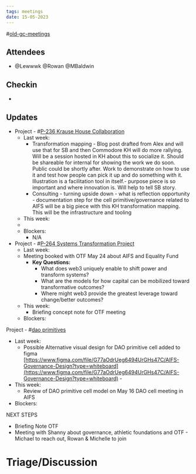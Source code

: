 ```yaml
---
tags: meetings
date: 15-05-2023
---
```

#[old-gc-meetings](/notes/general-circle/old-gc-meetings/old-gc-meetings.md) 
## Attendees
- @Lewwwk @Rowan  @MBaldwin 

## Checkin
- 

## Updates
- Project - #[P-236 Krause House Collaboration](P-236%20Krause%20House%20Collaboration) 
	- Last week: 
		- Transformation mapping - Blog post drafted from Alex and will use that for SB and then Commodore KH will do more rallying. Will be a session hosted in KH about this to socialize it. Should be shareable for internal for showing the work we do soon. Public could be shortly after. Work to demonstrate on how to use it and test how people can pick it up and do something with it. Illustration is a facilitation tool in itself.- purpose piece is so important and where innovation is. Will help to tell SB story. 
		- Consulting - turning upside down - what is reflection opportunity - documentation step for the cell primitive/governance related to AIFS will be a big piece with this KH transformation mapping. This will be the infrastructure and tooling 
	- This week:
	- 
	- Blockers:
		- N/A
- Project - #[P-264 Systems Transformation Project](P-264%20Systems%20Transformation%20Project) 
	- Last week: 
	- Meeting booked with OTF May 24 about AIFS and Equality Fund
		- **Key Questions:**
			- What does web3 uniquely enable to shift power and transform systems?
			- What are the models for how capital can be mobilized toward transformative outcomes? 
			- Where might web3 provide the greatest leverage toward change/better outcomes?
	- This week:
		- Briefing concept note for OTF meeting
	- Blockers:

Project - #[dao primitives](/notes/archive/clarity/Tags/dao%20primitives.md) 
- Last week: 
	- Possible Alternative visual design for DAO primitive cell added to figma [https://www.figma.com/file/G77aOdrUeg6494UrGHs47C/AIFS-Governance-Design?type=whiteboard](https://www.figma.com/file/G77aOdrUeg6494UrGHs47C/AIFS-Governance-Design?type=whiteboard)  -
- This week:
	- Review of DAO primitive cell model on May 16 DAO cell meeting in AIFS 
- Blockers:

NEXT STEPS
- Briefing Note OTF
- Meeting with Shanny about governance, athletic foundations and OTF - Michael to reach out, Rowan & Michelle to join

# Triage/Discussion 